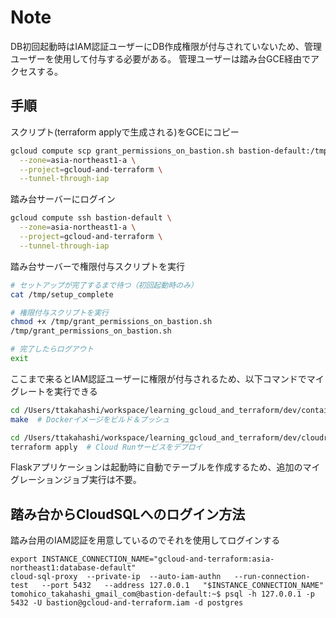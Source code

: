 # Note

DB初回起動時はIAM認証ユーザーにDB作成権限が付与されていないため、管理ユーザーを使用して付与する必要がある。
管理ユーザーは踏み台GCE経由でアクセスする。

## 手順

スクリプト(terraform applyで生成される)をGCEにコピー

```bash
gcloud compute scp grant_permissions_on_bastion.sh bastion-default:/tmp/ \
  --zone=asia-northeast1-a \
  --project=gcloud-and-terraform \
  --tunnel-through-iap
```

踏み台サーバーにログイン

```bash
gcloud compute ssh bastion-default \
  --zone=asia-northeast1-a \
  --project=gcloud-and-terraform \
  --tunnel-through-iap
```

踏み台サーバーで権限付与スクリプトを実行

```bash
# セットアップが完了するまで待つ（初回起動時のみ）
cat /tmp/setup_complete

# 権限付与スクリプトを実行
chmod +x /tmp/grant_permissions_on_bastion.sh
/tmp/grant_permissions_on_bastion.sh

# 完了したらログアウト
exit
```

ここまで来るとIAM認証ユーザーに権限が付与されるため、以下コマンドでマイグレートを実行できる

```bash
cd /Users/ttakahashi/workspace/learning_gcloud_and_terraform/dev/container
make  # Dockerイメージをビルド＆プッシュ

cd /Users/ttakahashi/workspace/learning_gcloud_and_terraform/dev/cloudrun
terraform apply  # Cloud Runサービスをデプロイ
```

Flaskアプリケーションは起動時に自動でテーブルを作成するため、追加のマイグレーションジョブ実行は不要。


## 踏み台からCloudSQLへのログイン方法

踏み台用のIAM認証を用意しているのでそれを使用してログインする


```
export INSTANCE_CONNECTION_NAME="gcloud-and-terraform:asia-northeast1:database-default"
cloud-sql-proxy  --private-ip  --auto-iam-authn   --run-connection-test   --port 5432   --address 127.0.0.1   "$INSTANCE_CONNECTION_NAME"
tomohico_takahashi_gmail_com@bastion-default:~$ psql -h 127.0.0.1 -p 5432 -U bastion@gcloud-and-terraform.iam -d postgres
```
